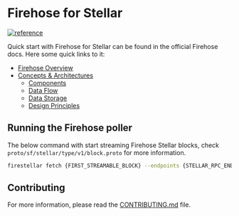 # Firehose for Stellar

[![reference](https://img.shields.io/badge/godoc-reference-5272B4.svg?style=flat-square)](https://pkg.go.dev/github.com/streamingfast/firehose-stellar)

Quick start with Firehose for Stellar can be found in the official Firehose docs. Here some quick links to it:

- [Firehose Overview](https://firehose.streamingfast.io/introduction/firehose-overview)
- [Concepts & Architectures](https://firehose.streamingfast.io/concepts-and-architeceture)
  - [Components](https://firehose.streamingfast.io/concepts-and-architeceture/components)
  - [Data Flow](https://firehose.streamingfast.io/concepts-and-architeceture/data-flow)
  - [Data Storage](https://firehose.streamingfast.io/concepts-and-architeceture/data-storage)
  - [Design Principles](https://firehose.streamingfast.io/concepts-and-architeceture/design-principles)

## Running the Firehose poller

The below command with start streaming Firehose Stellar blocks, check `proto/sf/stellar/type/v1/block.proto` for more information.

```bash
firestellar fetch {FIRST_STREAMABLE_BLOCK} --endpoints {STELLAR_RPC_ENDPOINT} --state-dir {STATE_DIR}
```

## Contributing

For more information, please read the [CONTRIBUTING.md](CONTRIBUTING.md) file.
